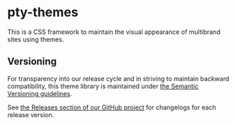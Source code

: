 # pty-themes

This is a CSS framework to maintain the visual appearance of multibrand sites using themes.

## Versioning

For transparency into our release cycle and in striving to maintain backward compatibility, this theme library is maintained under  [the Semantic Versioning guidelines](https://semver.org/). 

See  [the Releases section of our GitHub project](https://github.com/vbence86/pty-themes/releases)  for changelogs for each release version. 
